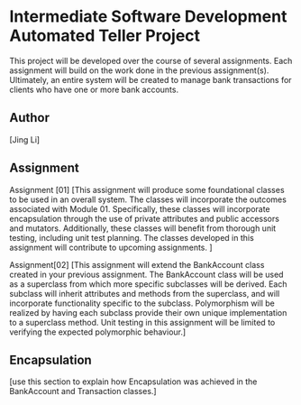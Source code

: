 # Intermediate Software Development Automated Teller Project
This project will be developed over the course of several assignments.  Each 
assignment will build on the work done in the previous assignment(s).  Ultimately, 
an entire system will be created to manage bank transactions for clients who 
have one or more bank accounts.

## Author
[Jing Li]

## Assignment
Assignment [01] [This assignment will produce some foundational classes to be used in an overall system. The classes will incorporate the outcomes associated with Module 01. Specifically, these classes will incorporate encapsulation through the use of private attributes and public accessors and mutators. Additionally, these classes will benefit from thorough unit testing, including unit test planning. The classes developed in this assignment will contribute to upcoming assignments. ]

Assignment[02] [This assignment will extend the BankAccount class created in your previous assignment. The BankAccount class will be used as a superclass from which more specific subclasses will be derived. Each subclass will inherit attributes and methods from the superclass, and will incorporate functionality specific to the subclass. Polymorphism will be realized by having each subclass provide their own unique implementation to a superclass method. Unit testing in this assignment will be limited to verifying the expected polymorphic behaviour.]


## Encapsulation
[use this section to explain how Encapsulation was achieved in the BankAccount and Transaction classes.]